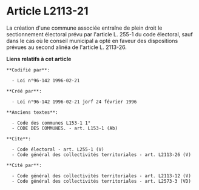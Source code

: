 # Article L2113-21

La création d'une commune associée entraîne de plein droit le sectionnement électoral prévu par l'article L. 255-1 du code
électoral, sauf dans le cas où le conseil municipal a opté en faveur des dispositions prévues au second alinéa de l'article
L. 2113-26.

**Liens relatifs à cet article**

	**Codifié par**:

	  - Loi n°96-142 1996-02-21

	**Créé par**:

	  - Loi n°96-142 1996-02-21 jorf 24 février 1996

	**Anciens textes**:

	  - Code des communes L153-1 1°
	  - CODE DES COMMUNES. - art. L153-1 (Ab)

	**Cite**:

	  - Code électoral - art. L255-1 (V)
	  - Code général des collectivités territoriales - art. L2113-26 (V)

	**Cité par**:

	  - Code général des collectivités territoriales - art. L2113-12 (V)
	  - Code général des collectivités territoriales - art. L2573-3 (VD)

